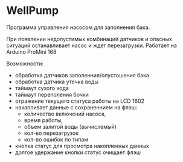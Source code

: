 # WellPump
 Программа управления насосом для заполнения бака.

При появлении недопустимых комбинаций датчиков и опасных ситуаций останавливает насос и ждет перезагрузки.
Работает на Arduino ProMini 168

 Возможности:
- обработка датчиков заполенния/опустошения бака
- обработка датчика утечка воды
- таймаут сухого хода
- таймаут переполения бочки
- отражение текущего статуса работы на LCD 1602
- накапливает данные с сохраненнием на флэш: 
  - количество включений насоса, 
  - время работы,
  - объем залитой воды (вычислемый)
  - кол-во перезагрузок
  - кол-во ошибок по типам 
- кнопка статус для просмотра накопленных данных
- долгое удержание кнопки статус очищает флэш
